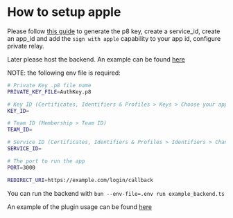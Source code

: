 # How to setup apple

Please follow [this guide](https://johncodeos.com/how-to-add-sign-in-with-apple-button-to-your-android-app-using-kotlin/) to generate the p8 key, create a service_id, create an app_id and add the `sign with apple` capability to your app id, configure private relay.

Later please host the backend. An example can be found [here](./example_backend.ts)

NOTE: the following env file is required:
```bash
# Private Key .p8 file name
PRIVATE_KEY_FILE=AuthKey.p8

# Key ID (Certificates, Identifiers & Profiles > Keys > Choose your app > Key ID)
KEY_ID=

# Team ID (Membership > Team ID)
TEAM_ID=

# Service ID (Certificates, Identifiers & Profiles > Identifiers > Change to Service IDs on the top right corner -> Choose your app -> Identifier)
SERVICE_ID=

# The port to run the app
PORT=3000

REDIRECT_URI=https://example.com/login/callback
```

You can run the backend with `bun --env-file=.env run example_backend.ts `

An example of the plugin usage can be found [here](https://github.com/Cap-go/demo-app/blob/f96b8bc92f5c99a27bcb7fcd3acc885ed4501b0a/src/views/plugins/Auth.vue)